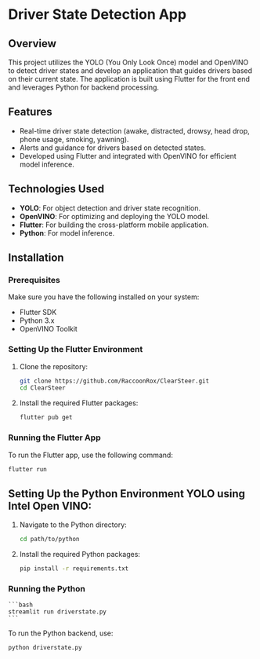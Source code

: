 # Driver State Detection App

## Overview

This project utilizes the YOLO (You Only Look Once) model and OpenVINO to detect driver states and develop an application that guides drivers based on their current state. The application is built using Flutter for the front end and leverages Python for backend processing.

## Features

- Real-time driver state detection (awake, distracted, drowsy, head drop, phone usage, smoking, yawning).
- Alerts and guidance for drivers based on detected states.
- Developed using Flutter and integrated with OpenVINO for efficient model inference.

## Technologies Used

- **YOLO**: For object detection and driver state recognition.
- **OpenVINO**: For optimizing and deploying the YOLO model.
- **Flutter**: For building the cross-platform mobile application.
- **Python**: For model inference.

## Installation

### Prerequisites

Make sure you have the following installed on your system:

- Flutter SDK
- Python 3.x
- OpenVINO Toolkit

### Setting Up the Flutter Environment

1. Clone the repository:
    ```bash
    git clone https://github.com/RaccoonRox/ClearSteer.git
    cd ClearSteer
    ```

2. Install the required Flutter packages:
    ```bash
    flutter pub get
    ```

### Running the Flutter App

To run the Flutter app, use the following command:
```bash
flutter run
```
## Setting Up the Python Environment YOLO using Intel Open VINO:

1. Navigate to the Python directory:
    ```bash
    cd path/to/python
    ```

2. Install the required Python packages:
    ```bash
    pip install -r requirements.txt
    ```

### Running the Python 
    ```bash
    streamlit run driverstate.py
    ```


To run the Python backend, use:
```bash
python driverstate.py
```

